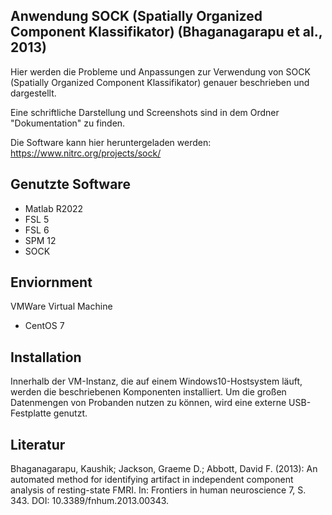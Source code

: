 ## Anwendung SOCK (Spatially Organized Component Klassifikator) (Bhaganagarapu et al., 2013)
Hier werden die Probleme und Anpassungen zur Verwendung von SOCK (Spatially Organized Component Klassifikator) genauer beschrieben und dargestellt.

Eine schriftliche Darstellung und Screenshots sind in dem Ordner "Dokumentation" zu finden.

Die Software kann hier heruntergeladen werden: https://www.nitrc.org/projects/sock/

## Genutzte Software
- Matlab R2022
- FSL 5
- FSL 6
- SPM 12
- SOCK

## Enviornment
VMWare Virtual Machine 
- CentOS 7

## Installation
Innerhalb der VM-Instanz, die auf einem Windows10-Hostsystem läuft, werden die beschriebenen Komponenten installiert.
Um die großen Datenmengen von Probanden nutzen zu können, wird eine externe USB-Festplatte genutzt.



## Literatur
Bhaganagarapu, Kaushik; Jackson, Graeme D.; Abbott, David F. (2013): An automated method for identifying artifact in independent component analysis of resting-state FMRI. In: Frontiers in human neuroscience 7, S. 343. DOI: 10.3389/fnhum.2013.00343.
